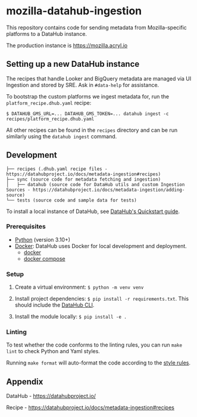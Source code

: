 # mozilla-datahub-ingestion

This repository contains code for sending metadata from Mozilla-specific platforms to a DataHub instance.

The production instance is https://mozilla.acryl.io 

## Setting up a new DataHub instance

The recipes that handle Looker and BigQuery metadata are managed via UI Ingestion and stored by SRE. Ask in 
`#data-help` for assistance.

To bootstrap the custom platforms we ingest metadata for, run the `platform_recipe.dhub.yaml` recipe:

`$ DATAHUB_GMS_URL=... DATAHUB_GMS_TOKEN=... datahub ingest -c recipes/platform_recipe.dhub.yaml`

All other recipes can be found in the `recipes` directory and can be run similarly using the `datahub ingest` command.

## Development

```
├── recipes (.dhub.yaml recipe files - https://datahubproject.io/docs/metadata-ingestion#recipes)
├── sync (source code for metadata fetching and ingestion)
│   ├── datahub (source code for DataHub utils and custom Ingestion Sources - https://datahubproject.io/docs/metadata-ingestion/adding-source)
└── tests (source code and sample data for tests)
```

To install a local instance of DataHub, see [DataHub's Quickstart guide](https://datahubproject.io/docs/quickstart/).

### Prerequisites 

- [Python](https://www.python.org/) (version 3.10+)
- [Docker](https://www.docker.com/): DataHub uses Docker for local development and
  deployment.
    - [docker](https://docs.docker.com/engine/installation/#supported-platforms)
    - [docker compose](https://docs.docker.com/compose/install/)


### Setup
1. Create a virtual environment: `$ python -m venv venv`

2. Install project dependencies: `$ pip install -r requirements.txt`. This should include the [DataHub CLI](https://datahubproject.io/docs/quickstart/).

3. Install the module locally: `$ pip install -e .`


### Linting

To test whether the code conforms to the linting rules, you can
run `make lint` to check Python and Yaml styles.

Running `make format` will auto-format the code according to the
[style rules](https://black.readthedocs.io/en/stable/the_black_code_style/current_style.html).

## Appendix 
DataHub - https://datahubproject.io/

Recipe - https://datahubproject.io/docs/metadata-ingestion#recipes
